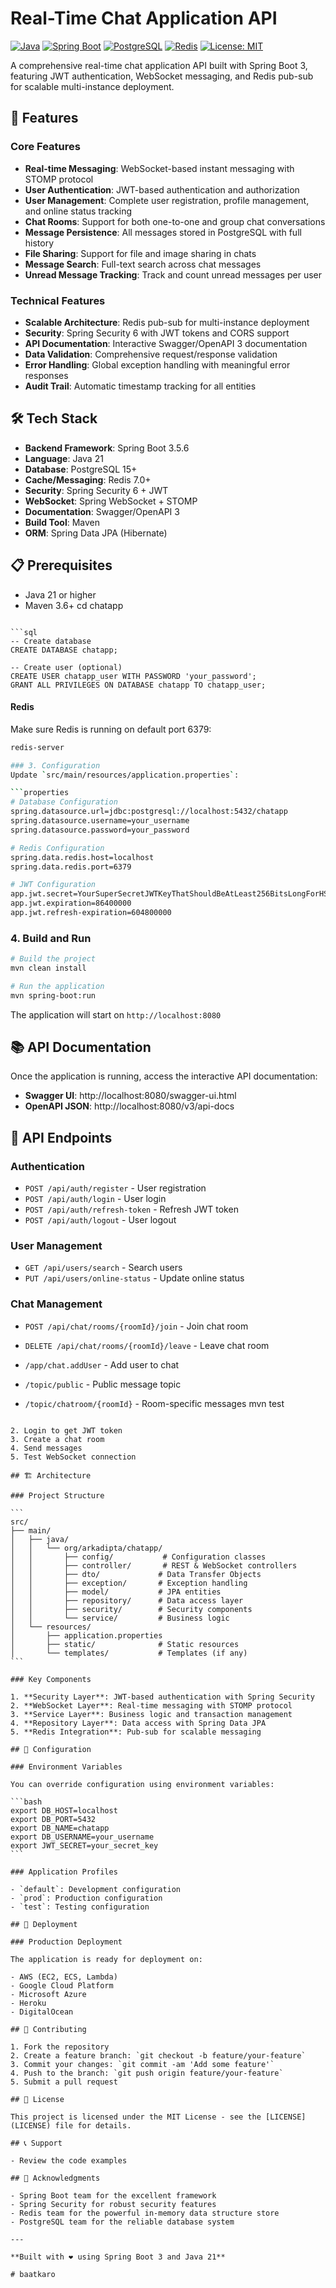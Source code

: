 # Real-Time Chat Application API

[![Java](https://img.shields.io/badge/Java-21-orange.svg)](https://www.oracle.com/java/)
[![Spring Boot](https://img.shields.io/badge/Spring%20Boot-3.5.6-brightgreen.svg)](https://spring.io/projects/spring-boot)
[![PostgreSQL](https://img.shields.io/badge/PostgreSQL-15+-blue.svg)](https://www.postgresql.org/)
[![Redis](https://img.shields.io/badge/Redis-7.0+-red.svg)](https://redis.io/)
[![License: MIT](https://img.shields.io/badge/License-MIT-yellow.svg)](https://opensource.org/licenses/MIT)

A comprehensive real-time chat application API built with Spring Boot 3, featuring JWT authentication, WebSocket messaging, and Redis pub-sub for scalable multi-instance deployment.

## 🚀 Features

### Core Features

- **Real-time Messaging**: WebSocket-based instant messaging with STOMP protocol
- **User Authentication**: JWT-based authentication and authorization
- **User Management**: Complete user registration, profile management, and online status tracking
- **Chat Rooms**: Support for both one-to-one and group chat conversations
- **Message Persistence**: All messages stored in PostgreSQL with full history
- **File Sharing**: Support for file and image sharing in chats
- **Message Search**: Full-text search across chat messages
- **Unread Message Tracking**: Track and count unread messages per user

### Technical Features

- **Scalable Architecture**: Redis pub-sub for multi-instance deployment
- **Security**: Spring Security 6 with JWT tokens and CORS support
- **API Documentation**: Interactive Swagger/OpenAPI 3 documentation
- **Data Validation**: Comprehensive request/response validation
- **Error Handling**: Global exception handling with meaningful error responses
- **Audit Trail**: Automatic timestamp tracking for all entities

## 🛠️ Tech Stack

- **Backend Framework**: Spring Boot 3.5.6
- **Language**: Java 21
- **Database**: PostgreSQL 15+
- **Cache/Messaging**: Redis 7.0+
- **Security**: Spring Security 6 + JWT
- **WebSocket**: Spring WebSocket + STOMP
- **Documentation**: Swagger/OpenAPI 3
- **Build Tool**: Maven
- **ORM**: Spring Data JPA (Hibernate)

## 📋 Prerequisites

- Java 21 or higher
- Maven 3.6+
  cd chatapp

````

```sql
-- Create database
CREATE DATABASE chatapp;

-- Create user (optional)
CREATE USER chatapp_user WITH PASSWORD 'your_password';
GRANT ALL PRIVILEGES ON DATABASE chatapp TO chatapp_user;
````

#### Redis

Make sure Redis is running on default port 6379:

````bash
redis-server

### 3. Configuration
Update `src/main/resources/application.properties`:

```properties
# Database Configuration
spring.datasource.url=jdbc:postgresql://localhost:5432/chatapp
spring.datasource.username=your_username
spring.datasource.password=your_password

# Redis Configuration
spring.data.redis.host=localhost
spring.data.redis.port=6379

# JWT Configuration
app.jwt.secret=YourSuperSecretJWTKeyThatShouldBeAtLeast256BitsLongForHS256Algorithm
app.jwt.expiration=86400000
app.jwt.refresh-expiration=604800000
````

### 4. Build and Run

```bash
# Build the project
mvn clean install

# Run the application
mvn spring-boot:run
```

The application will start on `http://localhost:8080`

## 📚 API Documentation

Once the application is running, access the interactive API documentation:

- **Swagger UI**: http://localhost:8080/swagger-ui.html
- **OpenAPI JSON**: http://localhost:8080/v3/api-docs

## 🔗 API Endpoints

### Authentication

- `POST /api/auth/register` - User registration
- `POST /api/auth/login` - User login
- `POST /api/auth/refresh-token` - Refresh JWT token
- `POST /api/auth/logout` - User logout

### User Management

- `GET /api/users/search` - Search users
- `PUT /api/users/online-status` - Update online status

### Chat Management

- `POST /api/chat/rooms/{roomId}/join` - Join chat room
- `DELETE /api/chat/rooms/{roomId}/leave` - Leave chat room

- `/app/chat.addUser` - Add user to chat
- `/topic/public` - Public message topic
- `/topic/chatroom/{roomId}` - Room-specific messages
  mvn test

````

2. Login to get JWT token
3. Create a chat room
4. Send messages
5. Test WebSocket connection

## 🏗️ Architecture

### Project Structure

```
src/
├── main/
│   ├── java/
│   │   └── org/arkadipta/chatapp/
│   │       ├── config/           # Configuration classes
│   │       ├── controller/       # REST & WebSocket controllers
│   │       ├── dto/             # Data Transfer Objects
│   │       ├── exception/       # Exception handling
│   │       ├── model/           # JPA entities
│   │       ├── repository/      # Data access layer
│   │       ├── security/        # Security components
│   │       └── service/         # Business logic
│   └── resources/
│       ├── application.properties
│       ├── static/              # Static resources
│       └── templates/           # Templates (if any)
```

### Key Components

1. **Security Layer**: JWT-based authentication with Spring Security
2. **WebSocket Layer**: Real-time messaging with STOMP protocol
3. **Service Layer**: Business logic and transaction management
4. **Repository Layer**: Data access with Spring Data JPA
5. **Redis Integration**: Pub-sub for scalable messaging

## 🔧 Configuration

### Environment Variables

You can override configuration using environment variables:

```bash
export DB_HOST=localhost
export DB_PORT=5432
export DB_NAME=chatapp
export DB_USERNAME=your_username
export JWT_SECRET=your_secret_key
```

### Application Profiles

- `default`: Development configuration
- `prod`: Production configuration
- `test`: Testing configuration

## 🚀 Deployment

### Production Deployment

The application is ready for deployment on:

- AWS (EC2, ECS, Lambda)
- Google Cloud Platform
- Microsoft Azure
- Heroku
- DigitalOcean

## 🤝 Contributing

1. Fork the repository
2. Create a feature branch: `git checkout -b feature/your-feature`
3. Commit your changes: `git commit -am 'Add some feature'`
4. Push to the branch: `git push origin feature/your-feature`
5. Submit a pull request

## 📝 License

This project is licensed under the MIT License - see the [LICENSE](LICENSE) file for details.

## 📞 Support

- Review the code examples

## 🙏 Acknowledgments

- Spring Boot team for the excellent framework
- Spring Security for robust security features
- Redis team for the powerful in-memory data structure store
- PostgreSQL team for the reliable database system

---

**Built with ❤️ using Spring Boot 3 and Java 21**

# baatkaro
````
